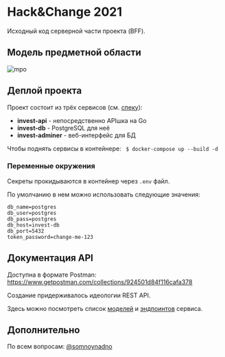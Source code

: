 # Hack&Change 2021

Исходный код серверной части проекта (BFF).

## Модель предметной области

![mpo](http://somnoynadno.ru/static/data/hack.png)

## Деплой проекта

Проект состоит из трёх сервисов (см. [спеку](https://github.com/somnoynadno/hack-change-api/blob/master/docker-compose.yml)):
- **invest-api** - непосредственно APIшка на Go
- **invest-db** - PostgreSQL для неё
- **invest-adminer** - веб-интерфейс для БД

Чтобы поднять сервисы в контейнере: ` $ docker-compose up --build -d`

### Переменные окружения

Секреты прокидываются в контейнер через `.env` файл.

По умолчанию в нем можно использовать следующие значения:
```
db_name=postgres
db_user=postgres
db_pass=postgres
db_host=invest-db
db_port=5432
token_password=change-me-123
```

## Документация API

Доступна в формате Postman: https://www.getpostman.com/collections/924501d84f116cafa378

Создание придерживалось идеологии REST API.

Здесь можно посмотреть список [моделей](https://github.com/somnoynadno/hack-change-api/tree/master/models/entities) и 
[эндпоинтов](https://github.com/somnoynadno/hack-change-api/tree/master/server/api) сервиса.

## Дополнительно

По всем вопросам: [@somnoynadno](https://t.me/somnoynadno)

